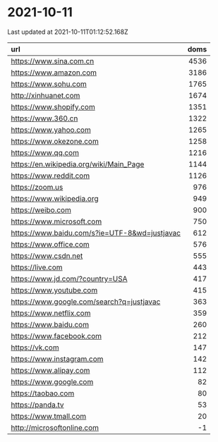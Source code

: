 # 2021-10-11

<!-- BEGIN -->
Last updated at 2021-10-11T01:12:52.168Z

url | doms
:- | -:
https://www.sina.com.cn | 4536
https://www.amazon.com | 3186
https://www.sohu.com | 1765
http://xinhuanet.com | 1674
https://www.shopify.com | 1351
https://www.360.cn | 1322
https://www.yahoo.com | 1265
https://www.okezone.com | 1258
https://www.qq.com | 1216
https://en.wikipedia.org/wiki/Main_Page | 1144
https://www.reddit.com | 1126
https://zoom.us | 976
https://www.wikipedia.org | 949
https://weibo.com | 900
https://www.microsoft.com | 750
https://www.baidu.com/s?ie=UTF-8&wd=justjavac | 612
https://www.office.com | 576
https://www.csdn.net | 555
https://live.com | 443
https://www.jd.com/?country=USA | 417
https://www.youtube.com | 415
https://www.google.com/search?q=justjavac | 363
https://www.netflix.com | 359
https://www.baidu.com | 260
https://www.facebook.com | 212
https://vk.com | 147
https://www.instagram.com | 142
https://www.alipay.com | 112
https://www.google.com | 82
https://taobao.com | 80
https://panda.tv | 53
https://www.tmall.com | 20
http://microsoftonline.com | -1
<!-- END -->
